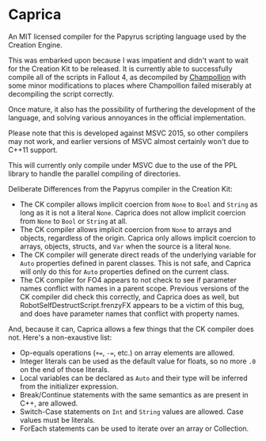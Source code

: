 # Caprica
An MIT licensed compiler for the Papyrus scripting language used by the Creation Engine.

This was embarked upon because I was impatient and didn't want to wait for the Creation Kit to be released. It is currently able to successfully compile all of the scripts in Fallout 4, as decompiled by [Champollion](https://github.com/Orvid/Champollion) with some minor modifications to places where Champollion failed miserably at decompiling the script correctly.

Once mature, it also has the possibility of furthering the development of the language, and solving various annoyances in the official implementation.

Please note that this is developed against MSVC 2015, so other compilers may not work, and earlier versions of MSVC almost certainly won't due to C++11 support.

This will currently only compile under MSVC due to the use of the PPL library to handle the parallel compiling of directories.

Deliberate Differences from the Papyrus compiler in the Creation Kit:
 - The CK compiler allows implicit coercion from `None` to `Bool` and `String` as long as it is not a literal `None`. Caprica does not allow implicit coercion from `None` to `Bool` or `String` at all.
 - The CK compiler allows implicit coercion from `None` to arrays and objects, regardless of the origin. Caprica only allows implicit coercion to arrays, objects, structs, and `Var` when the source is a literal `None`.
 - The CK compiler will generate direct reads of the underlying variable for `Auto` properties defined in parent classes. This is not safe, and Caprica will only do this for `Auto` properties defined on the current class.
 - The CK compiler for FO4 appears to not check to see if parameter names conflict with names in a parent scope. Previous versions of the CK compiler did check this correctly, and Caprica does as well, but RobotSelfDestructScript.frenzyFX appears to be a victim of this bug, and does have parameter names that conflict with property names.

And, because it can, Caprica allows a few things that the CK compiler does not. Here's a non-exaustive list:
 - Op-equals operations (`+=`, `-=`, etc.) on array elements are allowed.
 - Integer literals can be used as the default value for floats, so no more `.0` on the end of those literals.
 - Local variables can be declared as `Auto` and their type will be inferred from the initializer expression.
 - Break/Continue statements with the same semantics as are present in C++, are allowed.
 - Switch-Case statements on `Int` and `String` values are allowed. Case values must be literals.
 - ForEach statements can be used to iterate over an array or Collection.
